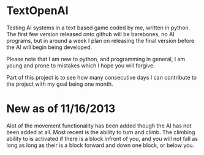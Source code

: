 TextOpenAI
==========

Testing AI systems in a text based game coded by me, written in python.
The first few version released onto github will be barebones, no AI programs, but in around a week I plan on releasing the
final version before the AI will begin being developed.

Please note that I am new to python, and programming in general, I am young and prone to mistakes which I hope you will forgive.

Part of this project is to see how many consecutive days I can contribute to the project with my goal being one month. 

New as of 11/16/2013
====================
Alot of the movement functionality has been added though the AI has not been added at all. Most recent is the ability to
turn and climb. The climbing ability to is activated if there is a block infront of you, and you will not fall as long as long
as their is a block forward and down one block, or below you.
